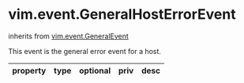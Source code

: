 vim.event.GeneralHostErrorEvent
===============================
inherits from [vim.event.GeneralEvent](docs/vim.event.GeneralEvent.md)


This event is the general error event for a host.

| property | type | optional | priv | desc |
|:---------|:-----|:---------|:-----|:-----|


